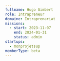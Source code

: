 ```yaml
---
fullname: Hugo Gimbert
role: Intrapreneur
domaine: Intraprenariat
missions:
  - start: 2023-11-07
    end: 2024-01-31
    status: admin
startups:
  - monprojetsup
memberType: beta
---
```



